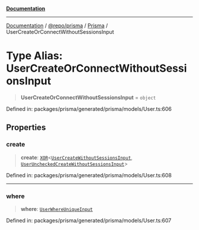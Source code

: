 [**Documentation**](../../../../../README.md)

***

[Documentation](../../../../../README.md) / [@repo/prisma](../../../README.md) / [Prisma](../README.md) / UserCreateOrConnectWithoutSessionsInput

# Type Alias: UserCreateOrConnectWithoutSessionsInput

> **UserCreateOrConnectWithoutSessionsInput** = `object`

Defined in: packages/prisma/generated/prisma/models/User.ts:606

## Properties

### create

> **create**: [`XOR`](XOR.md)\<[`UserCreateWithoutSessionsInput`](UserCreateWithoutSessionsInput.md), [`UserUncheckedCreateWithoutSessionsInput`](UserUncheckedCreateWithoutSessionsInput.md)\>

Defined in: packages/prisma/generated/prisma/models/User.ts:608

***

### where

> **where**: [`UserWhereUniqueInput`](UserWhereUniqueInput.md)

Defined in: packages/prisma/generated/prisma/models/User.ts:607
